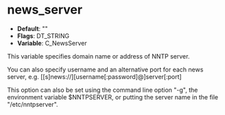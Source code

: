 # news_server

- **Default**: ""
- **Flags**: DT_STRING
- **Variable**: C_NewsServer

This variable specifies domain name or address of NNTP server.

You can also specify username and an alternative port for each news server,
e.g. [[s]news://][username[:password]@]server[:port]

This option can also be set using the command line option "-g", the
environment variable $NNTPSERVER, or putting the server name in the
file "/etc/nntpserver".
